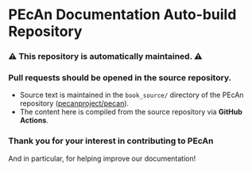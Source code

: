 # PEcAn Documentation Auto-build Repository

### :warning: This repository is **automatically maintained**. :warning:

### **Pull requests** should be opened in the source repository.


- Source text is maintained in the `book_source/` directory of the PEcAn repository ([pecanproject/pecan](https://github.com/pecanproject/pecan)).
- The content here is compiled from the source repository via **GitHub Actions**.

### Thank you for your interest in contributing to PEcAn

And in particular, for helping improve our documentation!
 
